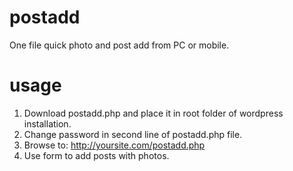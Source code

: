 # postadd
One file quick photo and post add from PC or mobile.

# usage
1. Download postadd.php and place it in root folder of wordpress installation.
2. Change password in second line of postadd.php file.
3. Browse to: http://yoursite.com/postadd.php
4. Use form to add posts with photos.
